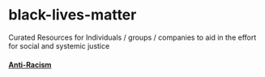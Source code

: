 # black-lives-matter
Curated Resources for Individuals / groups / companies to aid in the effort for social and systemic justice

#### [Anti-Racism](https://github.com/unbreakableIce/black-lives-matter/tree/master/anti-racism)
